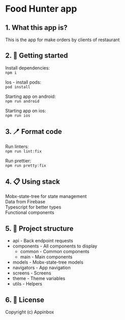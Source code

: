 # Food Hunter app

## 1. What this app is?
This is the app for make orders by clients of restaurant

## 2. 🎉 Getting started

Install dependencies:<br />
```npm i```

Ios - install pods:<br />
```pod install```

Starting app on android:<br />
```npm run android```<br />

Starting app on ios:<br />
```npm run ios```

## 3. 🪥 Format code

Run linters:<br />
```npm run lint:fix```

Run prettier:<br />
```npm run pretty:fix```

## 4. 📋 Using stack

Mobx-state-tree for state management<br />
Data from Firebase<br />
Typescript for better types<br />
Functional components<br />

## 5. 📖 Project structure

* api - Back endpoint requests
* components - All components to display
    * common - Common components
    * main - Main components
* models - Mobx-state-tree models
* navigators - App navigation  
* screens - Screens
* theme - Theme variables  
* utils - Helpers

## 6. 💎 License

Copyright (c) Appinbox

